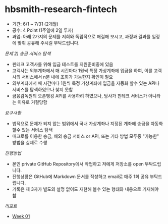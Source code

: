 # hbsmith-research-fintech

- 기간: 6/1 ~ 7/31 (2개월)
- 공수: 4 Point (1주일에 2일 투자)
- 과업: 아래 2가지의 문제를 저희와 독립적으로 해결해 보시고, 과정과 결과를 일정에 맞춰 공유해 주시길 부탁드립니다.

*문제 2) 송금 서비스 탐색*
- 핀테크 고객사를 위해 입금 테스트를 지원준비중에 있음
- 고객사는 외부계좌에서 매 시간마다 1원씩 특정 가상계좌에 입금을 하여, 이를 고객사의 서비스에서 n분 내에 조회가 가능한지 확인이 필요
- 외부계좌에서 매 시간마다 1원씩 특정 가상계좌에 입금을 자동화 할수 있는 API나 서비스를 탐색하였으나 찾지 못함
- 금융감독원의 오픈뱅킹 API를 사용하려 하였으나, 당사가 핀테크 서비스가 아니라는 이유로 거절당함

*요구사항*
- 법적으로 문제가 되지 않는 범위에서 국내 가상계좌나 지정된 계좌에 송금을 자동화 할수 있는 서비스 탐색
- 매크로를 이용한 송금, 해외 송금 서비스 or API, 또는 기타 방법 모두중 "가능한" 방법을 실제로 수행

*진행방법*
- 본인 private GitHub Repository에서 작업하고 저에게 저장소를 open 부탁드립니다.
- 진행상황은 GitHub에 Markdown 문서를 작성하고 email로 매주 1회 공유 부탁드립니다.
- 기록은 제 3자가 별도의 설명 없이도 재현해 볼수 있는 형태와 내용으로 기재해야 함

*리포트*
- [Week 01](./reports/week01.md)
